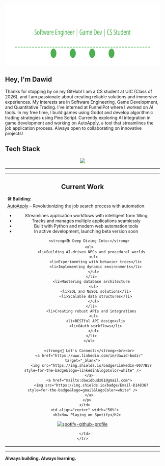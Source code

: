 <p align="center">
  <img src="./header-new.svg?v=2" width="800" height="200" alt="header">
</p>

## Hey, I'm Dawid 
Thanks for stopping by on my GitHub! I am a CS student at UIC (Class of 2026), and I am passionate about creating reliable solutions and immersive experiences. My interests are in Software Engineering, Game Development, and Quantitative Trading. I've interned at FunnelPot where I worked on AI tools. In my free time, I build games using Godot and develop algorithmic trading strategies using Pine Script. Currently exploring AI integration in game development and working on AutoApply, a tool that streamlines the job application process. Always open to collaborating on innovative projects!

## Tech Stack  
<p align="center">
  <img src="https://skillicons.dev/icons?i=cpp,c,python,java,unity,unreal,godot,linux,git,github" />
</p>

---

<div align="center">
  <table>
    <tr>
      <td align="center" width="50%">
        <h2>Current Work</h2>
        <p align="left">
          <strong>🛠️ Building:</strong>
          <br>
          <a href="https://github.com/budzskl/auto-apply">AutoApply</a> – Revolutionizing the job search process with automation
          <ul>
            <li>Streamlines application workflows with intelligent form filling</li>
            <li>Tracks and manages multiple applications seamlessly</li>
            <li>Built with Python and modern web automation tools</li>
            <li>In active development, launching beta version soon</li>
          </ul>

          <strong>📚 Deep Diving Into:</strong>
          <ul>
            <li>Building AI-driven NPCs and procedural worlds
              <ul>
                <li>Experimenting with behavior trees</li>
                <li>Implementing dynamic environments</li>
              </ul>
            </li>
            <li>Mastering database architecture
              <ul>
                <li>SQL and NoSQL solutions</li>
                <li>Scalable data structures</li>
              </ul>
            </li>
            <li>Creating robust APIs and integrations
              <ul>
                <li>RESTful API design</li>
                <li>OAuth workflows</li>
              </ul>
            </li>
          </ul>

          <strong>🤝 Let's Connect:</strong><br><br>
          <a href="https://www.linkedin.com/in/dawid-budz/" target="_blank">
            <img src="https://img.shields.io/badge/LinkedIn-0077B5?style=for-the-badge&logo=linkedin&logoColor=white" />
          </a>
          <a href="mailto:dawidbudz01@gmail.com">
            <img src="https://img.shields.io/badge/Email-D14836?style=for-the-badge&logo=gmail&logoColor=white" />
          </a>
        </p>
      </td>
      <td align="center" width="50%">
        <h2>Now Playing on Spotify</h2>
        
[![spotify-github-profile](https://spotify-github-profile.kittinanx.com/api/view?uid=daweed.5&cover_image=true&theme=default&show_offline=false&background_color=121212&interchange=false)](https://github.com/kittinan/spotify-github-profile)

      </td>
    </tr>
  </table>
</div>

---

**Always building. Always learning.**
